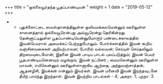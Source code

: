 ﻿+++
title = "ஒல்லையூர்தந்த பூதப்பாண்டியன்  "
weight = 1
date = "2019-05-12"
+++


- - புதுக்கோட்டை ஸமஸ்தானத்திலுள்ள ஒலியமங்கலமென்னும் ஊரிலுள்ள சாஸனத்தால் ஒல்லையூரென்பது அவ்வூரென்று தெரிகின்றது. தென்னாட்டிலுள்ள பூதப்பாண்டியென்னுமோரூர் பண்டைக்காலத்தில் இவன்பெயரால் அமைக்கப் பெற்றதுபோலும். போர்க்களத்தில் இவன் கூறிய வஞ்சினவகைகள் அறியற்பாலன; போரில் வல்லவன்; செய்யுள் செய்தலிலும் திறமையுடையோன்; இதனை இவன் பாடிய பாடல் புலப்படுத்தும்; இவன் பெயர் பூதபாண்டியனெனவும் வழங்கும்; இவன் நட்பினர் ; மையலென்னும் ஊரிலுள்ள மாவன், எயிலென்னும் ஊரிலுள்ளானாகிய ஆந்தை, அந்துவஞ்சாத்தன், ஆதனழிசி, இயக்கன் என்னும் இவர்கள். இவன் மனைவி இவன் இறந்தவுடனே தீயிற் பாய்ந்து இறந்தாள். இவன் இயற்றிய பாடல்கள் - 4; அகநா. 1; புறநா. 3.  
